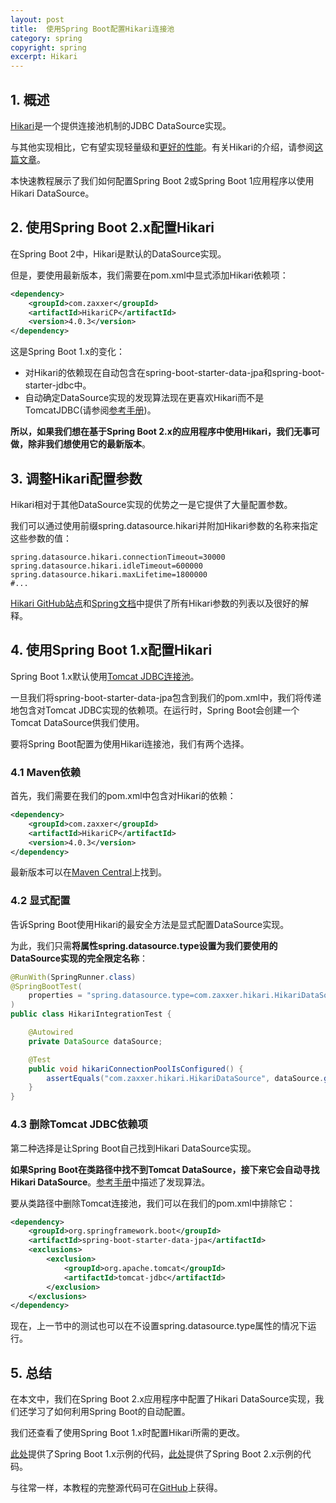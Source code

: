 ```yaml
---
layout: post
title:  使用Spring Boot配置Hikari连接池
category: spring
copyright: spring
excerpt: Hikari
---
```


## 1. 概述

[Hikari](https://github.com/brettwooldridge/HikariCP)是一个提供连接池机制的JDBC DataSource实现。

与其他实现相比，它有望实现轻量级和[更好的性能](https://github.com/brettwooldridge/HikariCP#jmh-benchmarks-checkered_flag)。有关Hikari的介绍，请参阅[这篇文章](https://www.baeldung.com/hikaricp)。

本快速教程展示了我们如何配置Spring Boot 2或Spring Boot 1应用程序以使用Hikari DataSource。

## 2. 使用Spring Boot 2.x配置Hikari

在Spring Boot 2中，Hikari是默认的DataSource实现。

但是，要使用最新版本，我们需要在pom.xml中显式添加Hikari依赖项：

```xml
<dependency>
    <groupId>com.zaxxer</groupId>
    <artifactId>HikariCP</artifactId>
    <version>4.0.3</version>
</dependency>
```

这是Spring Boot 1.x的变化：

-   对Hikari的依赖现在自动包含在spring-boot-starter-data-jpa和spring-boot-starter-jdbc中。
-   自动确定DataSource实现的发现算法现在更喜欢Hikari而不是TomcatJDBC(请参阅[参考手册](https://docs.spring.io/spring-boot/docs/current/reference/htmlsingle/))。

**所以，如果我们想在基于Spring Boot 2.x的应用程序中使用Hikari，我们无事可做，除非我们想使用它的最新版本**。

## 3. 调整Hikari配置参数

Hikari相对于其他DataSource实现的优势之一是它提供了大量配置参数。

我们可以通过使用前缀spring.datasource.hikari并附加Hikari参数的名称来指定这些参数的值：

```properties
spring.datasource.hikari.connectionTimeout=30000
spring.datasource.hikari.idleTimeout=600000
spring.datasource.hikari.maxLifetime=1800000
#...
```

[Hikari GitHub站点](https://github.com/brettwooldridge/HikariCP#configuration-knobs-baby)和[Spring文档](https://docs.spring.io/spring-boot/docs/current/reference/htmlsingle/#spring.datasource.hikari)中提供了所有Hikari参数的列表以及很好的解释。

## 4. 使用Spring Boot 1.x配置Hikari

Spring Boot 1.x默认使用[Tomcat JDBC连接池](https://tomcat.apache.org/tomcat-8.5-doc/jdbc-pool.html)。

一旦我们将spring-boot-starter-data-jpa包含到我们的pom.xml中，我们将传递地包含对Tomcat JDBC实现的依赖项。在运行时，Spring Boot会创建一个Tomcat DataSource供我们使用。

要将Spring Boot配置为使用Hikari连接池，我们有两个选择。

### 4.1 Maven依赖

首先，我们需要在我们的pom.xml中包含对Hikari的依赖：

```xml
<dependency>
    <groupId>com.zaxxer</groupId>
    <artifactId>HikariCP</artifactId>
    <version>4.0.3</version>
</dependency>
```

最新版本可以在[Maven Central](https://search.maven.org/search?q=a:HikariCP)上找到。

### 4.2 显式配置

告诉Spring Boot使用Hikari的最安全方法是显式配置DataSource实现。

为此，我们只需**将属性spring.datasource.type设置为我们要使用的DataSource实现的完全限定名称**：

```java
@RunWith(SpringRunner.class)
@SpringBootTest(
    properties = "spring.datasource.type=com.zaxxer.hikari.HikariDataSource"
)
public class HikariIntegrationTest {

    @Autowired
    private DataSource dataSource;

    @Test
    public void hikariConnectionPoolIsConfigured() {
        assertEquals("com.zaxxer.hikari.HikariDataSource", dataSource.getClass().getName());
    }
}
```

### 4.3 删除Tomcat JDBC依赖项

第二种选择是让Spring Boot自己找到Hikari DataSource实现。

**如果Spring Boot在类路径中找不到Tomcat DataSource，接下来它会自动寻找Hikari DataSource**。[参考手册](https://docs.spring.io/spring-boot/docs/1.5.15.RELEASE/reference/htmlsingle/#boot-features-connect-to-production-database)中描述了发现算法。

要从类路径中删除Tomcat连接池，我们可以在我们的pom.xml中排除它：

```xml
<dependency>
	<groupId>org.springframework.boot</groupId>
	<artifactId>spring-boot-starter-data-jpa</artifactId>
	<exclusions>
		<exclusion>
			<groupId>org.apache.tomcat</groupId>
			<artifactId>tomcat-jdbc</artifactId>
		</exclusion>
	</exclusions>
</dependency>
```

现在，上一节中的测试也可以在不设置spring.datasource.type属性的情况下运行。

## 5. 总结

在本文中，我们在Spring Boot 2.x应用程序中配置了Hikari DataSource实现，我们还学习了如何利用Spring Boot的自动配置。

我们还查看了使用Spring Boot 1.x时配置Hikari所需的更改。

[此处](https://github.com/tuyucheng7/taketoday-tutorial4j/tree/master/spring-4)提供了Spring Boot 1.x示例的代码，[此处](https://github.com/tuyucheng7/taketoday-tutorial4j/tree/master/spring-5)提供了Spring Boot 2.x示例的代码。

与往常一样，本教程的完整源代码可在[GitHub](https://github.com/tuyucheng7/taketoday-tutorial4j/tree/master/spring-modules/spring-5)上获得。